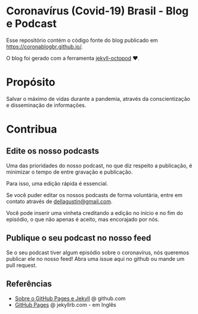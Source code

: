 # Coronavírus (Covid-19) Brasil - Blog e Podcast

Esse repositório contém o código fonte do blog publicado em https://coronablogbr.github.io/.

O blog foi gerado com a ferramenta [jekyll-octopod](https://jekyll-octopod.github.io/) :heart:.

# Propósito

Salvar o máximo de vidas durante a pandemia, através da conscientização e disseminação de informações.

# Contribua

## Edite os nosso podcasts

Uma das prioridades do nosso podcast, no que diz respeito a publicação, é minimizar o tempo de entre gravação e publicação.

Para isso, uma edição rápida é essencial.

Se você puder editar os nossos podcasts de forma voluntária, entre em contato através de dellagustin@gmail.com.

Você pode inserir uma vinheta creditando a edição no início e no fim do episódio, o que não apenas é aceito, mas encorajado por nós.

## Publique o seu podcast no nosso feed

Se o seu podcast tiver algum episódio sobre o coronavírus, nós queremos publicar ele no nosso feed!
Abra uma issue aqui no github ou mande um pull request.

## Referências

- [Sobre o GitHub Pages e Jekyll](https://help.github.com/pt/github/working-with-github-pages/about-github-pages-and-jekyll) @ github.com
- [GitHub Pages](https://jekyllrb.com/docs/github-pages/) @ jekyllrb.com - em Inglês
